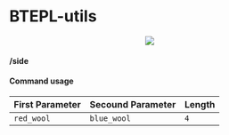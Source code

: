 # BTEPL-utils
<p align="center">
  <img src="https://i.postimg.cc/dVmL261C/2025-01-0504-11-47-ezgif-com-optimize.gif">
</p>

#### /side <arg> <arg> <length>

#### Command usage
| First Parameter | Secound Parameter     | Length                |
| :-------- | :------- | :------------------------- |
| `red_wool` | `blue_wool` | `4` |

